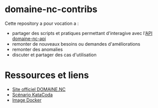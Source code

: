 # domaine-nc-contribs

Cette repository a pour vocation a : 

- partager des scripts et pratiques permettant d'interagive avec l'[API domaine-nc-api](https://hub.docker.com/r/optnc/domaine-nc-api)
- remonter de nouveaux besoins ou demandes d'améliorations
- remonter des anomalies
- discuter et partager des cas d'utilisation

# Ressources et liens

- [Site officiel DOMAINE.NC](https://www.domaine.nc/)
- [Scénario KataCoda](https://www.katacoda.com/opt-labs/courses/domaine-nc/discover)
- [Image Docker](https://hub.docker.com/r/optnc/domaine-nc-api)
